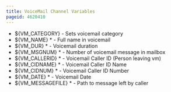 ```yaml
---
title: VoiceMail Channel Variables
pageid: 4620410
---
```


* ${VM_CATEGORY} - Sets voicemail category
* ${VM_NAME} \* - Full name in voicemail
* ${VM_DUR} \* - Voicemail duration
* ${VM_MSGNUM} \* - Number of voicemail message in mailbox
* ${VM_CALLERID} \* - Voicemail Caller ID (Person leaving vm)
* ${VM_CIDNAME} \* - Voicemail Caller ID Name
* ${VM_CIDNUM} \* - Voicemail Caller ID Number
* ${VM_DATE} \* - Voicemail Date
* ${VM_MESSAGEFILE} \* - Path to message left by caller
